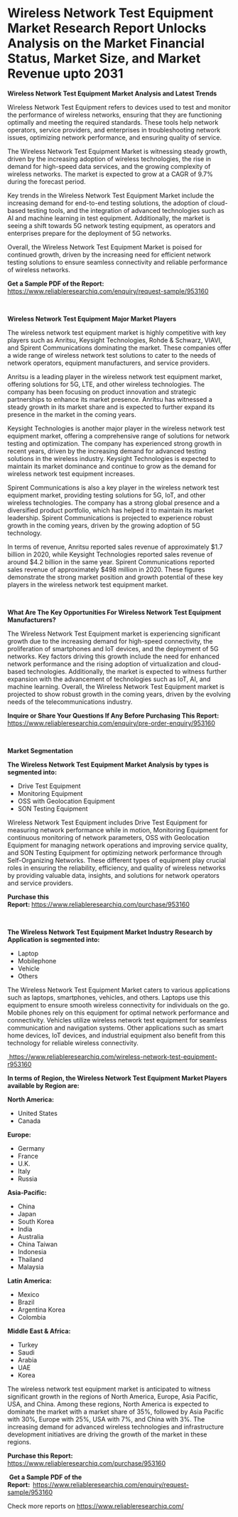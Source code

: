 <p><h1>Wireless Network Test Equipment Market Research Report Unlocks Analysis on the Market Financial Status, Market Size, and Market Revenue upto 2031</h1></p><p><strong>Wireless Network Test Equipment Market Analysis and Latest Trends</strong></p>
<p><p>Wireless Network Test Equipment refers to devices used to test and monitor the performance of wireless networks, ensuring that they are functioning optimally and meeting the required standards. These tools help network operators, service providers, and enterprises in troubleshooting network issues, optimizing network performance, and ensuring quality of service.</p><p>The Wireless Network Test Equipment Market is witnessing steady growth, driven by the increasing adoption of wireless technologies, the rise in demand for high-speed data services, and the growing complexity of wireless networks. The market is expected to grow at a CAGR of 9.7% during the forecast period.</p><p>Key trends in the Wireless Network Test Equipment Market include the increasing demand for end-to-end testing solutions, the adoption of cloud-based testing tools, and the integration of advanced technologies such as AI and machine learning in test equipment. Additionally, the market is seeing a shift towards 5G network testing equipment, as operators and enterprises prepare for the deployment of 5G networks.</p><p>Overall, the Wireless Network Test Equipment Market is poised for continued growth, driven by the increasing need for efficient network testing solutions to ensure seamless connectivity and reliable performance of wireless networks.</p></p>
<p><strong>Get a Sample PDF of the Report:&nbsp;</strong> <a href="https://www.reliableresearchiq.com/enquiry/request-sample/953160">https://www.reliableresearchiq.com/enquiry/request-sample/953160</a></p>
<p>&nbsp;</p>
<p><strong>Wireless Network Test Equipment Major Market Players</strong></p>
<p><p>The wireless network test equipment market is highly competitive with key players such as Anritsu, Keysight Technologies, Rohde & Schwarz, VIAVI, and Spirent Communications dominating the market. These companies offer a wide range of wireless network test solutions to cater to the needs of network operators, equipment manufacturers, and service providers.</p><p>Anritsu is a leading player in the wireless network test equipment market, offering solutions for 5G, LTE, and other wireless technologies. The company has been focusing on product innovation and strategic partnerships to enhance its market presence. Anritsu has witnessed a steady growth in its market share and is expected to further expand its presence in the market in the coming years.</p><p>Keysight Technologies is another major player in the wireless network test equipment market, offering a comprehensive range of solutions for network testing and optimization. The company has experienced strong growth in recent years, driven by the increasing demand for advanced testing solutions in the wireless industry. Keysight Technologies is expected to maintain its market dominance and continue to grow as the demand for wireless network test equipment increases.</p><p>Spirent Communications is also a key player in the wireless network test equipment market, providing testing solutions for 5G, IoT, and other wireless technologies. The company has a strong global presence and a diversified product portfolio, which has helped it to maintain its market leadership. Spirent Communications is projected to experience robust growth in the coming years, driven by the growing adoption of 5G technology.</p><p>In terms of revenue, Anritsu reported sales revenue of approximately $1.7 billion in 2020, while Keysight Technologies reported sales revenue of around $4.2 billion in the same year. Spirent Communications reported sales revenue of approximately $498 million in 2020. These figures demonstrate the strong market position and growth potential of these key players in the wireless network test equipment market.</p></p>
<p>&nbsp;</p>
<p><strong>What Are The Key Opportunities For Wireless Network Test Equipment Manufacturers?</strong></p>
<p><p>The Wireless Network Test Equipment market is experiencing significant growth due to the increasing demand for high-speed connectivity, the proliferation of smartphones and IoT devices, and the deployment of 5G networks. Key factors driving this growth include the need for enhanced network performance and the rising adoption of virtualization and cloud-based technologies. Additionally, the market is expected to witness further expansion with the advancement of technologies such as IoT, AI, and machine learning. Overall, the Wireless Network Test Equipment market is projected to show robust growth in the coming years, driven by the evolving needs of the telecommunications industry.</p></p>
<p><strong>Inquire or Share Your Questions If Any Before Purchasing This Report:</strong> <a href="https://www.reliableresearchiq.com/enquiry/pre-order-enquiry/953160">https://www.reliableresearchiq.com/enquiry/pre-order-enquiry/953160</a></p>
<p>&nbsp;</p>
<p><strong>Market Segmentation</strong></p>
<p><strong>The Wireless Network Test Equipment Market Analysis by types is segmented into:</strong></p>
<p><ul><li>Drive Test Equipment</li><li>Monitoring Equipment</li><li>OSS with Geolocation Equipment</li><li>SON Testing Equipment</li></ul></p>
<p><p>Wireless Network Test Equipment includes Drive Test Equipment for measuring network performance while in motion, Monitoring Equipment for continuous monitoring of network parameters, OSS with Geolocation Equipment for managing network operations and improving service quality, and SON Testing Equipment for optimizing network performance through Self-Organizing Networks. These different types of equipment play crucial roles in ensuring the reliability, efficiency, and quality of wireless networks by providing valuable data, insights, and solutions for network operators and service providers.</p></p>
<p><strong>Purchase this Report:&nbsp;</strong><a href="https://www.reliableresearchiq.com/purchase/953160">https://www.reliableresearchiq.com/purchase/953160</a></p>
<p>&nbsp;</p>
<p><strong>The Wireless Network Test Equipment Market Industry Research by Application is segmented into:</strong></p>
<p><ul><li>Laptop</li><li>Mobilephone</li><li>Vehicle</li><li>Others</li></ul></p>
<p><p>The Wireless Network Test Equipment Market caters to various applications such as laptops, smartphones, vehicles, and others. Laptops use this equipment to ensure smooth wireless connectivity for individuals on the go. Mobile phones rely on this equipment for optimal network performance and connectivity. Vehicles utilize wireless network test equipment for seamless communication and navigation systems. Other applications such as smart home devices, IoT devices, and industrial equipment also benefit from this technology for reliable wireless connectivity.</p></p>
<p><a href="https://www.reliableresearchiq.com/wireless-network-test-equipment-r953160">&nbsp;https://www.reliableresearchiq.com/wireless-network-test-equipment-r953160</a></p>
<p><strong>In terms of Region, the Wireless Network Test Equipment Market Players available by Region are:</strong></p>
<p>
    <p> <strong> North America: </strong>
        <ul>
            <li>United States</li>
            <li>Canada</li>
        </ul>
        </p> 
    <p> <strong> Europe: </strong>
        <ul>
            <li>Germany</li>
            <li>France</li>
            <li>U.K.</li>
            <li>Italy</li>
            <li>Russia</li>
        </ul>
        </p> 
    <p> <strong> Asia-Pacific: </strong>
        <ul>
            <li>China</li>
            <li>Japan</li>
            <li>South Korea</li>
            <li>India</li>
            <li>Australia</li>
            <li>China Taiwan</li>
            <li>Indonesia</li>
            <li>Thailand</li>
            <li>Malaysia</li>
        </ul>
        </p> 
    <p> <strong> Latin America: </strong>
        <ul>
            <li>Mexico</li>
            <li>Brazil</li>
            <li>Argentina Korea</li>
            <li>Colombia</li>
        </ul>
        </p> 
    <p> <strong> Middle East & Africa: </strong>
        <ul>
            <li>Turkey</li>
            <li>Saudi</li>
            <li>Arabia</li>
            <li>UAE</li>
            <li>Korea</li>
        </ul>
    </p>
    </p>
<p><p>The wireless network test equipment market is anticipated to witness significant growth in the regions of North America, Europe, Asia Pacific, USA, and China. Among these regions, North America is expected to dominate the market with a market share of 35%, followed by Asia Pacific with 30%, Europe with 25%, USA with 7%, and China with 3%. The increasing demand for advanced wireless technologies and infrastructure development initiatives are driving the growth of the market in these regions.</p></p>
<p><strong>Purchase this Report: </strong><a href="https://www.reliableresearchiq.com/purchase/953160">https://www.reliableresearchiq.com/purchase/953160</a></p>
<p>&nbsp;<strong>Get a Sample PDF of the Report:&nbsp;&nbsp;</strong><a href="https://www.reliableresearchiq.com/enquiry/request-sample/953160">https://www.reliableresearchiq.com/enquiry/request-sample/953160</a></p>
<p><strong></strong></p>
<p>Check more reports on <a href="https://www.reliableresearchiq.com/">https://www.reliableresearchiq.com/</a></p>